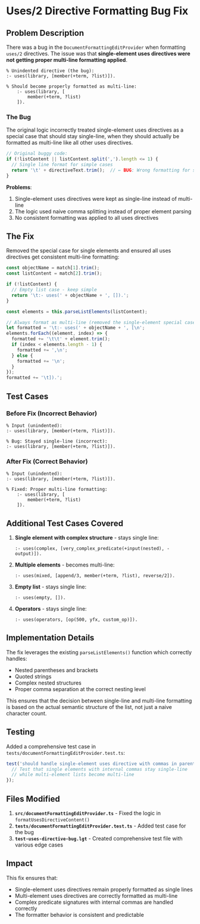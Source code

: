 # Uses/2 Directive Formatting Bug Fix

## Problem Description

There was a bug in the `DocumentFormattingEditProvider` when formatting `uses/2` directives. The issue was that **single-element uses directives were not getting proper multi-line formatting applied**.

```logtalk
% Unindented directive (the bug):
:- uses(library, [member(+term, ?list)]).

% Should become properly formatted as multi-line:
	:- uses(library, [
		member(+term, ?list)
	]).
```

### The Bug

The original logic incorrectly treated single-element uses directives as a special case that should stay single-line, when they should actually be formatted as multi-line like all other uses directives.

```typescript
// Original buggy code:
if (!listContent || listContent.split(',').length <= 1) {
  // Single line format for simple cases
  return '\t' + directiveText.trim();  // ← BUG: Wrong formatting for single elements
}
```

**Problems**:
1. Single-element uses directives were kept as single-line instead of multi-line
2. The logic used naive comma splitting instead of proper element parsing
3. No consistent formatting was applied to all uses directives

## The Fix

Removed the special case for single elements and ensured all uses directives get consistent multi-line formatting:

```typescript
const objectName = match[1].trim();
const listContent = match[2].trim();

if (!listContent) {
  // Empty list case - keep simple
  return '\t:- uses(' + objectName + ', []).';
}

const elements = this.parseListElements(listContent);

// Always format as multi-line (removed the single-element special case)
let formatted = '\t:- uses(' + objectName + ', [\n';
elements.forEach((element, index) => {
  formatted += '\t\t' + element.trim();
  if (index < elements.length - 1) {
    formatted += ',\n';
  } else {
    formatted += '\n';
  }
});
formatted += '\t]).';
```

## Test Cases

### Before Fix (Incorrect Behavior)
```logtalk
% Input (unindented):
:- uses(library, [member(+term, ?list)]).

% Bug: Stayed single-line (incorrect):
:- uses(library, [member(+term, ?list)]).
```

### After Fix (Correct Behavior)
```logtalk
% Input (unindented):
:- uses(library, [member(+term, ?list)]).

% Fixed: Proper multi-line formatting:
	:- uses(library, [
		member(+term, ?list)
	]).
```

## Additional Test Cases Covered

1. **Single element with complex structure** - stays single line:
   ```logtalk
   :- uses(complex, [very_complex_predicate(+input(nested), -output)]).
   ```

2. **Multiple elements** - becomes multi-line:
   ```logtalk
   :- uses(mixed, [append/3, member(+term, ?list), reverse/2]).
   ```

3. **Empty list** - stays single line:
   ```logtalk
   :- uses(empty, []).
   ```

4. **Operators** - stays single line:
   ```logtalk
   :- uses(operators, [op(500, yfx, custom_op)]).
   ```

## Implementation Details

The fix leverages the existing `parseListElements()` function which correctly handles:
- Nested parentheses and brackets
- Quoted strings
- Complex nested structures
- Proper comma separation at the correct nesting level

This ensures that the decision between single-line and multi-line formatting is based on the actual semantic structure of the list, not just a naive character count.

## Testing

Added a comprehensive test case in `tests/documentFormattingEditProvider.test.ts`:

```typescript
test('should handle single-element uses directive with commas in parentheses', async () => {
  // Test that single elements with internal commas stay single-line
  // while multi-element lists become multi-line
});
```

## Files Modified

1. **`src/documentFormattingEditProvider.ts`** - Fixed the logic in `formatUsesDirectiveContent()`
2. **`tests/documentFormattingEditProvider.test.ts`** - Added test case for the bug
3. **`test-uses-directive-bug.lgt`** - Created comprehensive test file with various edge cases

## Impact

This fix ensures that:
- Single-element uses directives remain properly formatted as single lines
- Multi-element uses directives are correctly formatted as multi-line
- Complex predicate signatures with internal commas are handled correctly
- The formatter behavior is consistent and predictable
